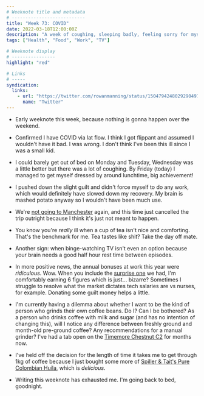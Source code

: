 ```yaml
---
# Weeknote title and metadata
# ---------------------------
title: "Week 73: COVID"
date: 2022-03-18T12:00:00Z
description: "A week of coughing, sleeping badly, feeling sorry for myself, attempting to binge-watch TV, attempting to drink tea, good bonuses, and some coffee."
tags: ["Health", "Food", "Work", "TV"]

# Weeknote display
# ----------------
highlight: "red"

# Links
# -----
syndication:
  links:
    - url: "https://twitter.com/rowanmanning/status/1504794248029290497"
      name: "Twitter"
---
```


  * Early weeknote this week, because nothing is gonna happen over the weekend.

  * Confirmed I have COVID via lat flow. I think I got flippant and assumed I wouldn't have it bad. I was wrong. I don't think I've been this ill since I was a small kid.

  * I could barely get out of bed on Monday and Tuesday, Wednesday was a little better but there was a lot of coughing. By Friday (today) I managed to get myself dressed by around lunchtime, big achievement!

  * I pushed down the slight guilt and didn't force myself to do any work, which would definitely have slowed down my recovery. My brain is mashed potato anyway so I wouldn't have been much use.

  * We're [not going to Manchester](/weeknotes/69/) again, and this time just cancelled the trip outright because I think it's just not meant to happen.

  * You know you're _really_ ill when a cup of tea isn't nice and comforting. That's the benchmark for me. Tea tastes like shit? Take the day off mate.

  * Another sign: when binge-watching TV isn't even an option because your brain needs a good half hour rest time between episodes.

  * In more positive news, the annual bonuses at work this year were _ridiculous_. Wow. When you include the [surprise one](/weeknotes/58/) we had, I'm comfortably earning 6 figures which is just... bizarre? Sometimes I struggle to resolve what the market dictates tech salaries are vs nurses, for example. Donating some guilt money helps a little.

  * I'm currently having a dilemma about whether I want to be the kind of person who grinds their own coffee beans. Do I? Can I be bothered? As a person who drinks coffee with milk and sugar (and has no intention of changing this), will I notice any difference between freshly ground and month-old pre-ground coffee? Any recommendations for a manual grinder? I've had a tab open on the [Timemore Chestnut C2](https://www.google.com/search?q=TIMEMORE+Chestnut+C2) for months now.

  * I've held off the decision for the length of time it takes me to get through 1kg of coffee because I just bought some more of [Spiller & Tait's Pure Colombian Huila](https://www.spillerandtait.co.uk/collections/coffee-beans/products/pure-colombian-huila), which is _delicious_.

  * Writing this weeknote has exhausted me. I'm going back to bed, goodnight.
